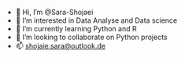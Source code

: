 - 👋 Hi, I’m @Sara-Shojaei
- 👀 I’m interested in Data Analyse and Data science
- 🌱 I’m currently learning Python and R
- 💞️ I’m looking to collaborate on Python projects
- 📫 shojaie.sara@outlook.de

<!---
Sara-Shojaei/Sara-Shojaei is a ✨ special ✨ repository because its `README.md` (this file) appears on your GitHub profile.
You can click the Preview link to take a look at your changes.
--->
